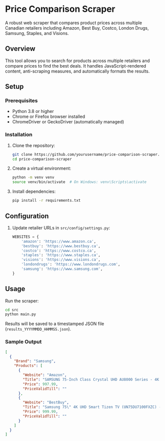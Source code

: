 # Price Comparison Scraper

A robust web scraper that compares product prices across multiple Canadian retailers including Amazon, Best Buy, Costco, London Drugs, Samsung, Staples, and Visions.

## Overview

This tool allows you to search for products across multiple retailers and compare prices to find the best deals. It handles JavaScript-rendered content, anti-scraping measures, and automatically formats the results.

## Setup

### Prerequisites

- Python 3.8 or higher
- Chrome or Firefox browser installed
- ChromeDriver or GeckoDriver (automatically managed)

### Installation

1. Clone the repository:
   ```bash
   git clone https://github.com/yourusername/price-comparison-scraper.git
   cd price-comparison-scraper
   ```

2. Create a virtual environment:
   ```bash
   python -m venv venv
   source venv/bin/activate  # On Windows: venv\Scripts\activate
   ```

3. Install dependencies:
   ```bash
   pip install -r requirements.txt
   ```

## Configuration

1. Update retailer URLs in `src/config/settings.py`:
   ```python
   WEBSITES = {
       'amazon': 'https://www.amazon.ca',
       'bestbuy': 'https://www.bestbuy.ca',
       'costco': 'https://www.costco.ca',
       'staples': 'https://www.staples.ca',
       'visions': 'https://www.visions.ca',
       'londondrugs': 'https://www.londondrugs.com',
       'samsung': 'https://www.samsung.com',
   }
   ```

## Usage

Run the scraper:
```bash
cd src
python main.py
```

Results will be saved to a timestamped JSON file (`results_YYYYMMDD_HHMMSS.json`).

### Sample Output

```json
[
  {
    "Brand": "Samsung",
    "Products": [
      {
        "Website": "Amazon",
        "Title": "SAMSUNG 75-Inch Class Crystal UHD AU8000 Series - 4K UHD HDR Smart TV",
        "Price": 997.99,
        "PriceValidTill": ""
      },
      {
        "Website": "BestBuy",
        "Title": "Samsung 75\" 4K UHD Smart Tizen TV (UN75DU7100FXZC) - 2023",
        "Price": 999.99,
        "PriceValidTill": ""
      }
    ]
  }
]
```
